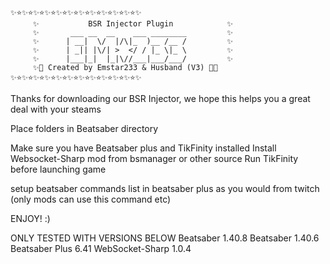 ```
✨⭐✨⭐✨⭐✨⭐✨⭐✨⭐✨⭐✨⭐✨⭐✨⭐✨⭐✨
     ✨           BSR Injector Plugin            ✨
     ✨       ___ __  __    ___ ________         ✨
     ✨      | __|  \/  |/\|_  )__ /__ /         ✨
     ✨      | _|| |\/| >  </ / |_ \|_ \         ✨
     ✨      |___|_|  |_|\//___|___/___/         ✨
     ✨💫 Created by Emstar233 & Husband (V3) 💫✨
✨⭐✨⭐✨⭐✨⭐✨⭐✨⭐✨⭐✨⭐✨⭐✨⭐✨⭐✨
```

Thanks for downloading our BSR Injector, we hope this helps you a great deal with your steams

Place folders in Beatsaber directory

Make sure you have Beatsaber plus and TikFinity installed
Install Websocket-Sharp mod from bsmanager or other source
Run TikFinity before launching game

setup beatsaber commands list in beatsaber plus as you would from twitch (only mods can use this command etc)

ENJOY! :)

ONLY TESTED WITH VERSIONS BELOW
Beatsaber 1.40.8
Beatsaber 1.40.6
Beatsaber Plus 6.41
WebSocket-Sharp 1.0.4



